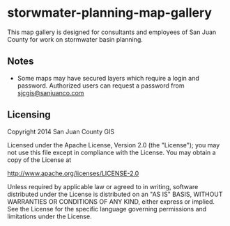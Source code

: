 # storwmater-planning-map-gallery

This map gallery is designed for consultants and employees of San Juan County for work on stormwater basin planning.

## Notes

* Some maps may have secured layers which require a login and password. Authorized users can request a password from sjcgis@sanjuanco.com

## Licensing
Copyright 2014 San Juan County GIS

Licensed under the Apache License, Version 2.0 (the "License");
you may not use this file except in compliance with the License.
You may obtain a copy of the License at

   http://www.apache.org/licenses/LICENSE-2.0

Unless required by applicable law or agreed to in writing, software
distributed under the License is distributed on an "AS IS" BASIS,
WITHOUT WARRANTIES OR CONDITIONS OF ANY KIND, either express or implied.
See the License for the specific language governing permissions and
limitations under the License.

